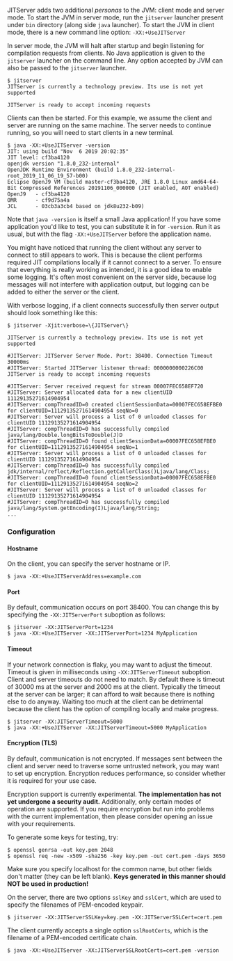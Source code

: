 <!--
Copyright (c) 2018, 2020 IBM Corp. and others

This program and the accompanying materials are made available under
the terms of the Eclipse Public License 2.0 which accompanies this
distribution and is available at https://www.eclipse.org/legal/epl-2.0/
or the Apache License, Version 2.0 which accompanies this distribution and
is available at https://www.apache.org/licenses/LICENSE-2.0.

This Source Code may also be made available under the following
Secondary Licenses when the conditions for such availability set
forth in the Eclipse Public License, v. 2.0 are satisfied: GNU
General Public License, version 2 with the GNU Classpath
Exception [1] and GNU General Public License, version 2 with the
OpenJDK Assembly Exception [2].

[1] https://www.gnu.org/software/classpath/license.html
[2] http://openjdk.java.net/legal/assembly-exception.html

SPDX-License-Identifier: EPL-2.0 OR Apache-2.0 OR GPL-2.0 WITH Classpath-exception-2.0 OR LicenseRef-GPL-2.0 WITH Assembly-exception
-->

JITServer adds two additional *personas* to the JVM: client mode and server mode. To start the JVM in server mode, run the `jitserver` launcher present under `bin` directory (along side `java` launcher). To start the JVM in client mode, there is a new command line option: `-XX:+UseJITServer`

In server mode, the JVM will halt after startup and begin listening for compilation requests from clients. No Java application is given to the `jitserver` launcher on the command line. Any option accepted by JVM can also be passed to the `jitserver` launcher.

```
$ jitserver
JITServer is currently a technology preview. Its use is not yet supported

JITServer is ready to accept incoming requests

```

Clients can then be started. For this example, we assume the client and server are running on the same machine. The server needs to continue running, so you will need to start clients in a new terminal.

```
$ java -XX:+UseJITServer -version
JIT: using build "Nov  6 2019 20:02:35"
JIT level: cf3ba4120
openjdk version "1.8.0_232-internal"
OpenJDK Runtime Environment (build 1.8.0_232-internal-root_2019_11_06_19_57-b00)
Eclipse OpenJ9 VM (build master-cf3ba4120, JRE 1.8.0 Linux amd64-64-Bit Compressed References 20191106_000000 (JIT enabled, AOT enabled)
OpenJ9   - cf3ba4120
OMR      - cf9d75a4a
JCL      - 03cb3a3cb4 based on jdk8u232-b09)
```
Note that `java -version` is itself a small Java application! If you have some application you'd like to test, you can substitute it in for `-version`. Run it as usual, but with the flag `-XX:+UseJITServer` before the application name.

You might have noticed that running the client without any server to connect to still appears to work. This is because the client performs required JIT compilations locally if it cannot connect to a server. To ensure that everything is really working as intended, it is a good idea to enable some logging. It's often most convenient on the server side, because log messages will not interfere with application output, but logging can be added to either the server or the client.

With verbose logging, if a client connects successfully then server output should look something like this:
```
$ jitserver -Xjit:verbose=\{JITServer\}

JITServer is currently a technology preview. Its use is not yet supported

#JITServer: JITServer Server Mode. Port: 38400. Connection Timeout 30000ms
#JITServer: Started JITServer listener thread: 0000000000226C00
JITServer is ready to accept incoming requests

#JITServer: Server received request for stream 00007FEC658EF720
#JITServer: Server allocated data for a new clientUID 11129135271614904954
#JITServer: compThreadID=0 created clientSessionData=00007FEC658EFBE0 for clientUID=11129135271614904954 seqNo=0
#JITServer: Server will process a list of 0 unloaded classes for clientUID 11129135271614904954
#JITServer: compThreadID=0 has successfully compiled java/lang/Double.longBitsToDouble(J)D
#JITServer: compThreadID=0 found clientSessionData=00007FEC658EFBE0 for clientUID=11129135271614904954 seqNo=1
#JITServer: Server will process a list of 0 unloaded classes for clientUID 11129135271614904954
#JITServer: compThreadID=0 has successfully compiled jdk/internal/reflect/Reflection.getCallerClass()Ljava/lang/Class;
#JITServer: compThreadID=0 found clientSessionData=00007FEC658EFBE0 for clientUID=11129135271614904954 seqNo=2
#JITServer: Server will process a list of 0 unloaded classes for clientUID 11129135271614904954
#JITServer: compThreadID=0 has successfully compiled java/lang/System.getEncoding(I)Ljava/lang/String;
...
```

### Configuration

#### Hostname
On the client, you can specify the server hostname or IP.
```
$ java -XX:+UseJITServerAddress=example.com
```

#### Port
By default, communication occurs on port 38400. You can change this by specifying the `-XX:JITServerPort` suboption as follows:
```
$ jitserver -XX:JITServerPort=1234
$ java -XX:+UseJITServer -XX:JITServerPort=1234 MyApplication
```

#### Timeout
If your network connection is flaky, you may want to adjust the timeout. Timeout is given in milliseconds using `-XX:JITServerTimeout` suboption. Client and server timeouts do not need to match. By default there is timeout of 30000 ms at the server and 2000 ms at the client. Typically the timeout at the server can be larger; it can afford to wait because there is nothing else to do anyway. Waiting too much at the client can be detrimental because the client has the option of compiling locally and make progress.
```
$ jitserver -XX:JITServerTimeout=5000
$ java -XX:+UseJITServer -XX:JITServerTimeout=5000 MyApplication
```

#### Encryption (TLS)
By default, communication is not encrypted. If messages sent between the client and server need to traverse some untrusted network, you may want to set up encryption. Encryption reduces performance, so consider whether it is required for your use case.

Encryption support is currently experimental. **The implementation has not yet undergone a security audit.** Additionally, only certain modes of operation are supported. If you require encryption but run into problems with the current implementation, then please consider opening an issue with your requirements.

To generate some keys for testing, try:
```
$ openssl genrsa -out key.pem 2048
$ openssl req -new -x509 -sha256 -key key.pem -out cert.pem -days 3650
```
Make sure you specify localhost for the common name, but other fields don't matter (they can be left blank). **Keys generated in this manner should NOT be used in production!**

On the server, there are two options `sslKey` and `sslCert`, which are used to specify the filenames of PEM-encoded keypair.
```
$ jitserver -XX:JITServerSSLKey=key.pem -XX:JITServerSSLCert=cert.pem
```
The client currently accepts a single option `sslRootCerts`, which is the filename of a PEM-encoded certificate chain.
```
$ java -XX:+UseJITServer -XX:JITServerSSLRootCerts=cert.pem -version
```
